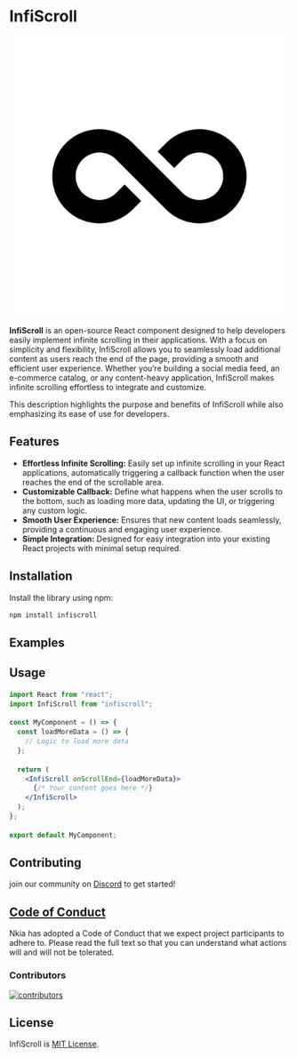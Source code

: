 # InfiScroll

![alt text](InfiScrollLogo.png)

**InfiScroll** is an open-source React component designed to help developers easily implement infinite scrolling in their applications. With a focus on simplicity and flexibility, InfiScroll allows you to seamlessly load additional content as users reach the end of the page, providing a smooth and efficient user experience. Whether you’re building a social media feed, an e-commerce catalog, or any content-heavy application, InfiScroll makes infinite scrolling effortless to integrate and customize.

This description highlights the purpose and benefits of InfiScroll while also emphasizing its ease of use for developers.

## Features

- **Effortless Infinite Scrolling:** Easily set up infinite scrolling in your React applications, automatically triggering a callback function when the user reaches the end of the scrollable area.
- **Customizable Callback:** Define what happens when the user scrolls to the bottom, such as loading more data, updating the UI, or triggering any custom logic.
- **Smooth User Experience:** Ensures that new content loads seamlessly, providing a continuous and engaging user experience.
- **Simple Integration:** Designed for easy integration into your existing React projects with minimal setup required.

## Installation

Install the library using npm:

```bash
npm install infiscroll
```

## Examples

## Usage

```jsx
import React from "react";
import InfiScroll from "infiscroll";

const MyComponent = () => {
  const loadMoreData = () => {
    // Logic to load more data
  };

  return (
    <InfiScroll onScrollEnd={loadMoreData}>
      {/* Your content goes here */}
    </InfiScroll>
  );
};

export default MyComponent;
```

## Contributing

join our community on [Discord](https://discord.gg/ncUegvM2) to get started!

## [Code of Conduct](./CODE_OF_CONDUCT.md)

Nkia has adopted a Code of Conduct that we expect project participants to adhere to. Please read the full text so that you can understand what actions will and will not be tolerated.

### Contributors

<a href="https://github.com/nkia-development/InfiScroll/graphs/contributors">
  <img src="https://contrib.rocks/image?repo=nkia-development/InfiScroll" alt="contributors"/>
</a>

## License

InfiScroll is [MIT License](./LICENSE).
